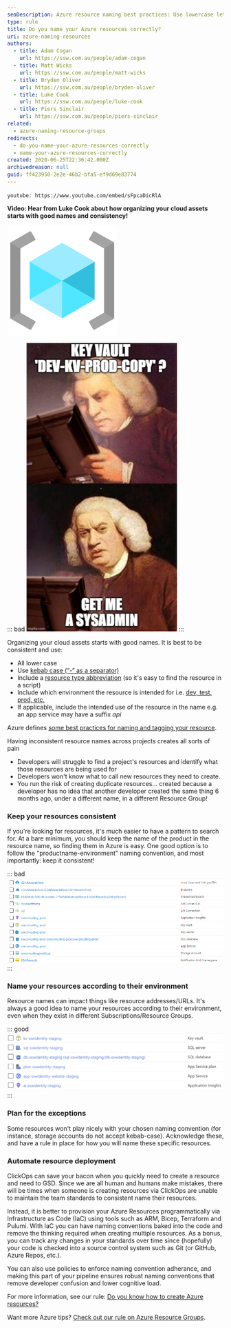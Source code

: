 ```yaml
---
seoDescription: Azure resource naming best practices: Use lowercase letters, kebab case, and include environment details to ensure consistency and ease of management.
type: rule
title: Do you name your Azure resources correctly?
uri: azure-naming-resources
authors:
  - title: Adam Cogan
    url: https://ssw.com.au/people/adam-cogan
  - title: Matt Wicks
    url: https://ssw.com.au/people/matt-wicks
  - title: Bryden Oliver
    url: https://ssw.com.au/people/bryden-oliver
  - title: Luke Cook
    url: https://ssw.com.au/people/luke-cook
  - title: Piers Sinclair
    url: https://ssw.com.au/people/piers-sinclair
related:
  - azure-naming-resource-groups
redirects:
  - do-you-name-your-azure-resources-correctly
  - name-your-azure-resources-correctly
created: 2020-06-25T22:36:42.000Z
archivedreason: null
guid: ff423950-2e2e-46b2-bfa5-ef9d69e83774
---
```


`youtube: https://www.youtube.com/embed/sFpcaDicRlA`

**Video: Hear from Luke Cook about how organizing your cloud assets starts with good names and consistency!**

![](icon-naming-azure.png)

::: bad
![The scariest resource name you can find](kv-bad-name.jpg)
:::

Organizing your cloud assets starts with good names. It is best to be consistent and use:

* All lower case
* Use [kebab case (“-“ as a separator)](/use-dashes-in-urls)
* Include a [resource type abbreviation](https://docs.microsoft.com/en-us/azure/cloud-adoption-framework/ready/azure-best-practices/resource-abbreviations) (so it's easy to find the resource in a script)
* Include which environment the resource is intended for i.e. [dev, test, prod, etc.](/do-you-have-separate-development-testing-and-production-environments)
* If applicable, include the intended use of the resource in the name e.g. an app service may have a suffix _api_

<!--endintro-->

Azure defines [some best practices for naming and tagging your resource](https://docs.microsoft.com/en-us/azure/cloud-adoption-framework/ready/azure-best-practices/naming-and-tagging).

Having inconsistent resource names across projects creates all sorts of pain

* Developers will struggle to find a project's resources and identify what those resources are being used for
* Developers won't know what to call new resources they need to create.
* You run the risk of creating duplicate resources... created because a developer has no idea that another developer created the same thing 6 months ago, under a different name, in a different Resource Group!

### Keep your resources consistent

If you're looking for resources, it's much easier to have a pattern to search for. At a bare minimum, you should keep the name of the product in the resource name, so finding them in Azure is easy. One good option is to follow the "productname-environment" naming convention, and most importantly: keep it consistent!

::: bad
![Bad Example - Inconsistent resource names. Do these belong to the same product?](bad-azure-name-example-1.png)
:::

### Name your resources according to their environment

Resource names can impact things like resource addresses/URLs. It's always a good idea to name your resources according to their environment, even when they exist in different Subscriptions/Resource Groups.

::: good
![Good Example - Consistent names, using lowercase letters and specifying the environment. Easy to find, and easy to manage!](better-example.png)
:::

### Plan for the exceptions

Some resources won't play nicely with your chosen naming convention (for instance, storage accounts do not accept kebab-case). Acknowledge these, and have a rule in place for how you will name these specific resources.

### Automate resource deployment

ClickOps can save your bacon when you quickly need to create a resource and need to GSD. Since we are all human and humans make mistakes, there will be times when someone is creating resources via ClickOps are unable to maintain the team standards to consistent name their resources.

Instead, it is better to provision your Azure Resources programmatically via Infrastructure as Code (IaC) using tools such as ARM, Bicep, Terraform and Pulumi. With IaC you can have naming conventions baked into the code and remove the thinking required when creating multiple resources. As a bonus, you can track any changes in your standards over time since (hopefully) your code is checked into a source control system such as Git (or GitHub, Azure Repos, etc.).

You can also use policies to enforce naming convention adherance, and making this part of your pipeline ensures robust naming conventions that remove developer confusion and lower cognitive load.

For more information, see our rule: [Do you know how to create Azure resources?](/azure-resources-creating)

Want more Azure tips? [Check out our rule on Azure Resource Groups](/azure-naming-resource-groups).
